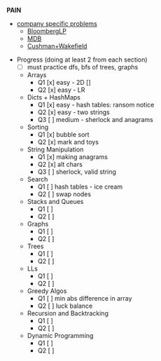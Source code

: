__PAIN__
* [company specific problems](https://github.com/pratikn0708/leetcode-company-wise-questions/blob/master/Bloomberg%20-%20LeetCode.pdf)
    - [BloombergLP](./Bloomberg/)
    - [MDB](./MongoDB/)
    - [Cushman+Wakefield](./Cushman_Wakefield/)

- Progress (doing at least 2 from each section)
    - [ ] must practice dfs, bfs of trees, graphs
    * Arrays
        - Q1 [x] easy - 2D []
        - Q2 [x] easy - LR
    * Dicts + HashMaps
        - Q1 [x] easy - hash tables: ransom notice
        - Q2 [x] easy - two strings
        - Q3 [ ] medium - sherlock and anagrams
    * Sorting
        - Q1 [x] bubble sort
        - Q2 [x] mark and toys
    * String Manipulation
        - Q1 [x] making anagrams
        - Q2 [x] alt chars
        - Q3 [ ] sherlock, valid string
    * Search
        - Q1 [ ] hash tables - ice cream
        - Q2 [ ] swap nodes
    * Stacks and Queues
        - Q1 [ ]
        - Q2 [ ]
    * Graphs
        - Q1 [ ]
        - Q2 [ ]
    * Trees
        - Q1 [ ]
        - Q2 [ ]
    * LLs
        - Q1 [ ]
        - Q2 [ ]
    * Greedy Algos
        - Q1 [ ] min abs difference in array
        - Q2 [ ] luck balance
    * Recursion and Backtracking
        - Q1 [ ]
        - Q2 [ ]
    * Dynamic Programming
        - Q1 [ ]
        - Q2 [ ]
